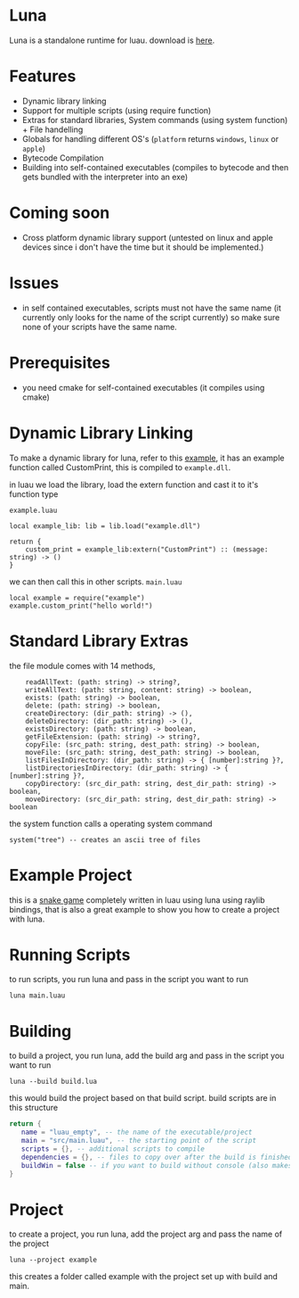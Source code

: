 # Luna
Luna is a standalone runtime for luau.
download is [here](https://github.com/KinexDev/luna/releases/tag/Release).

# Features
- Dynamic library linking
- Support for multiple scripts (using require function)
- Extras for standard libraries, System commands (using system function) + File handelling
- Globals for handling different OS's (`platform` returns `windows`, `linux` or `apple`)
- Bytecode Compilation
- Building into self-contained executables (compiles to bytecode and then gets bundled with the interpreter into an exe)

# Coming soon
- Cross platform dynamic library support (untested on linux and apple devices since i don't have the time but it should be implemented.)

# Issues
- in self contained executables, scripts must not have the same name (it currently only looks for the name of the script currently) so make sure none of your scripts have the same name.

# Prerequisites
- you need cmake for self-contained executables (it compiles using cmake)

# Dynamic Library Linking
To make a dynamic library for luna, refer to this [example](https://github.com/KinexDev/luna-LibExample), it has an example function called CustomPrint, this is compiled to `example.dll`.

in luau we load the library, load the extern function and cast it to it's function type

`example.luau`
```luau
local example_lib: lib = lib.load("example.dll")

return {
    custom_print = example_lib:extern("CustomPrint") :: (message: string) -> ()
}
```

we can then call this in other scripts.
`main.luau`
```luau
local example = require("example")
example.custom_print("hello world!")
```

# Standard Library Extras
the file module comes with 14 methods,
```luau
    readAllText: (path: string) -> string?,
    writeAllText: (path: string, content: string) -> boolean,
    exists: (path: string) -> boolean,
    delete: (path: string) -> boolean,
    createDirectory: (dir_path: string) -> (),
    deleteDirectory: (dir_path: string) -> (),
    existsDirectory: (path: string) -> boolean,
    getFileExtension: (path: string) -> string?,
    copyFile: (src_path: string, dest_path: string) -> boolean,
    moveFile: (src_path: string, dest_path: string) -> boolean,
    listFilesInDirectory: (dir_path: string) -> { [number]:string }?,
    listDirectoriesInDirectory: (dir_path: string) -> { [number]:string }?,
    copyDirectory: (src_dir_path: string, dest_dir_path: string) -> boolean,
    moveDirectory: (src_dir_path: string, dest_dir_path: string) -> boolean
```

the system function calls a operating system command

```luau
system("tree") -- creates an ascii tree of files
```

# Example Project
this is a [snake game](https://github.com/KinexDev/Luau-Snake) completely written in luau using luna using raylib bindings, that is also a great example to show you how to create a project with luna.

# Running Scripts
to run scripts, you run luna and pass in the script you want to run

```
luna main.luau
```

# Building

to build a project, you run luna, add the build arg and pass in the script you want to run

```
luna --build build.lua
```

this would build the project based on that build script.
build scripts are in this structure

```lua
return {
   name = "luau_empty", -- the name of the executable/project 
   main = "src/main.luau", -- the starting point of the script 
   scripts = {}, -- additional scripts to compile 
   dependencies = {}, -- files to copy over after the build is finished 
   buildWin = false -- if you want to build without console (also makes it windows only)
}
```

# Project

to create a project, you run luna, add the project arg and pass the name of the project

```
luna --project example
```

this creates a folder called example with the project set up with build and main.
